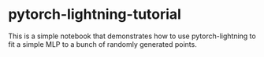 # pytorch-lightning-tutorial

This is a simple notebook that demonstrates how to use pytorch-lightning to fit a simple MLP to a bunch of randomly generated points.
